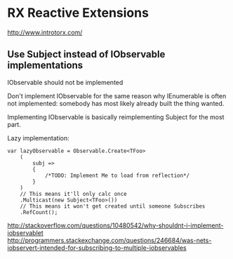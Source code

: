 # RX Reactive Extensions

http://www.introtorx.com/

## Use Subject instead of IObservable implementations


IObservable should not be implemented

Don't implement IObservable<T> for the same reason why IEnumerable<T> is
often not implemented: somebody has most likely already built the thing 
wanted. 

Implementing IObservable is basically reimplementing Subject<T> for the 
most part.

Lazy implementation:


	var lazyObservable = Observable.Create<TFoo>
		(
			subj => 
			{ 
				/*TODO: Implement Me to load from reflection*/ 
			}
		)
		// This means it'll only calc once
		.Multicast(new Subject<TFoo>())   
		// This means it won't get created until someone Subscribes
		.RefCount();    

http://stackoverflow.com/questions/10480542/why-shouldnt-i-implement-iobservablet
http://programmers.stackexchange.com/questions/246684/was-nets-iobservert-intended-for-subscribing-to-multiple-iobservables

